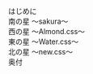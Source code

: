 <nav id="toc" role="doc-toc">

1. [はじめに](./prologue.html)
1. [南の星 ～sakura～](./south.html)
1. [西の星 ～Almond.css～](./west.html)
1. [東の星 ～Water.css～](./east.html)
1. [北の星 ～new.css～](./north.html)
1. [奥付](./colophon.html)

</nav>
